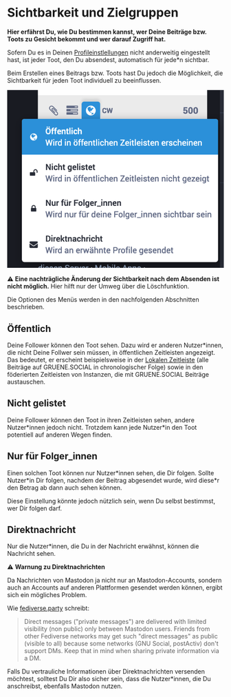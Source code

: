 # Sichtbarkeit und Zielgruppen

**Hier erfährst Du, wie Du bestimmen kannst, wer Deine Beiträge bzw. Toots zu Gesicht bekommt und wer darauf Zugriff hat.**

Sofern Du es in Deinen [Profileinstlellungen](https://gruene.social/settings/preferences/other) nicht anderweitig eingestellt hast, ist jeder Toot, den Du absendest, automatisch für jede\*n sichtbar.

Beim Erstellen eines Beitrags bzw. Toots hast Du jedoch die Möglichkeit, die Sichtbarkeit für jeden Toot individuell zu beeinflussen.

![Menü zur Einstellung der Sichtbarkeit eines Toot](img/toot-visibility-menu.png)

⚠️ **Eine nachträgliche Änderung der Sichtbarkeit nach dem Absenden ist nicht möglich.** Hier hilft nur der Umweg über die Löschfunktion.

Die Optionen des Menüs werden in den nachfolgenden Abschnitten beschrieben.


## Öffentlich

Deine Follower können den Toot sehen. Dazu wird er anderen Nutzer\*innen, die nicht Deine Follwer sein müssen, in öffentlichen Zeitleisten angezeigt. Das bedeutet, er erscheint beispielsweise in der [Lokalen Zeitleiste](https://gruene.social/web/timelines/public/local) (alle Beiträge auf GRUENE.SOCIAL in chronologischer Folge) sowie in den föderierten Zeitleisten von Instanzen, die mit GRUENE.SOCIAL Beiträge austauschen.

## Nicht gelistet

Deine Follower können den Toot in ihren Zeitleisten sehen, andere Nutzer\*innen jedoch nicht. Trotzdem kann jede Nutzer\*in den Toot potentiell auf anderen Wegen finden.

## Nur für Folger_innen

Einen solchen Toot können nur Nutzer\*innen sehen, die Dir folgen. Sollte Nutzer\*in Dir folgen, nachdem der Beitrag abgesendet wurde, wird diese*r den Betrag ab dann auch sehen können.

Diese Einstellung könnte jedoch nützlich sein, wenn Du selbst bestimmst, wer Dir folgen darf.

## Direktnachricht

Nur die Nutzer\*innen, die Du in der Nachricht erwähnst, können die Nachricht sehen.

️️⚠️ **Warnung zu Direktnachrichten**

Da Nachrichten von Mastodon ja nicht nur an Mastodon-Accounts, sondern auch an Accounts auf anderen Plattformen gesendet werden können, ergibt sich ein mögliches Problem.

Wie [fediverse.party](https://fediverse.party/en/mastodon/) schreibt:
> Direct messages ("private messages") are delivered with limited visibility (non public) only between Mastodon users. Friends from other Fediverse networks may get such "direct messages" as public (visible to all) because some networks (GNU Social, postActiv) don't support DMs. Keep that in mind when sharing private information via a DM.

Falls Du vertrauliche Informationen über Direktnachrichten versenden möchtest, solltest Du Dir also sicher sein, dass die Nutzer\*innen, die Du anschreibst, ebenfalls Mastodon nutzen.
